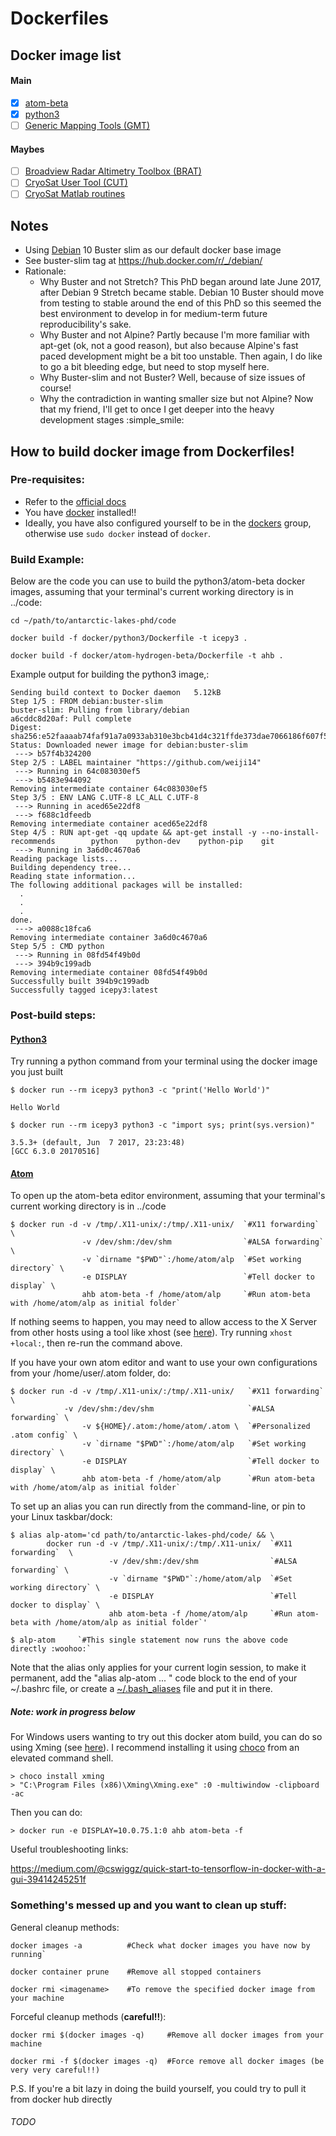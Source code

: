 # Dockerfiles

## Docker image list

#### Main
- [x] [atom-beta](https://atom.io/)
- [x] [python3](https://www.python.org)
- [ ] [Generic Mapping Tools (GMT)](http://gmt.soest.hawaii.edu/)

#### Maybes
- [ ] [Broadview Radar Altimetry Toolbox (BRAT)](https://github.com/BRAT-DEV/main)
- [ ] [CryoSat User Tool (CUT)](https://earth.esa.int/web/guest/-/cryosat-user-tool-7386)
- [ ] [CryoSat Matlab routines](https://earth.esa.int/web/guest/-/cryosat-matlab-routines)

## Notes
- Using [Debian](http://www.debian.org/) 10 Buster slim as our default docker base image
- See buster-slim tag at https://hub.docker.com/r/_/debian/
- Rationale:
  - Why Buster and not Stretch? This PhD began around late June 2017, after Debian 9 Stretch became stable. Debian 10 Buster should move from testing to stable around the end of this PhD so this seemed the best environment to develop in for medium-term future reproducibility's sake.
  - Why Buster and not Alpine? Partly because I'm more familiar with apt-get (ok, not a good reason), but also because Alpine's fast paced development might be a bit too unstable. Then again, I do like to go a bit bleeding edge, but need to stop myself here.
  - Why Buster-slim and not Buster? Well, because of size issues of course!
  - Why the contradiction in wanting smaller size but not Alpine? Now that my friend, I'll get to once I get deeper into the heavy development stages  :simple_smile:

## How to build docker image from Dockerfiles!

### Pre-requisites:
- Refer to the [official docs](https://docs.docker.com/engine/reference/builder/)
- You have [docker](https://www.docker.com/) installed!!
- Ideally, you have also configured yourself to be in the [dockers](https://docs.docker.com/engine/installation/linux/linux-postinstall/#manage-docker-as-a-non-root-user) group, otherwise use `sudo docker` instead of `docker`.

### Build Example:
Below are the code you can use to build the python3/atom-beta docker images, assuming that your terminal's current working directory is in ../code:

`cd ~/path/to/antarctic-lakes-phd/code`

`docker build -f docker/python3/Dockerfile -t icepy3 .`

`docker build -f docker/atom-hydrogen-beta/Dockerfile -t ahb .`


Example output for building the python3 image,:

    Sending build context to Docker daemon   5.12kB
    Step 1/5 : FROM debian:buster-slim
    buster-slim: Pulling from library/debian
    a6cddc8d20af: Pull complete
    Digest: sha256:e52faaaab74faf91a7a0933ab310e3bcb41d4c321ffde373dae7066186f607f5
    Status: Downloaded newer image for debian:buster-slim
     ---> b57f4b324200
    Step 2/5 : LABEL maintainer "https://github.com/weiji14"
     ---> Running in 64c083030ef5
     ---> b5483e944092
    Removing intermediate container 64c083030ef5
    Step 3/5 : ENV LANG C.UTF-8 LC_ALL C.UTF-8
     ---> Running in aced65e22df8
     ---> f688c1dfeedb
    Removing intermediate container aced65e22df8
    Step 4/5 : RUN apt-get -qq update && apt-get install -y --no-install-recommends        python    python-dev    python-pip    git
     ---> Running in 3a6d0c4670a6
    Reading package lists...
    Building dependency tree...
    Reading state information...
    The following additional packages will be installed:
      .
      .
      .
    done.
     ---> a0088c18fca6
    Removing intermediate container 3a6d0c4670a6
    Step 5/5 : CMD python
     ---> Running in 08fd54f49b0d
     ---> 394b9c199adb
    Removing intermediate container 08fd54f49b0d
    Successfully built 394b9c199adb
    Successfully tagged icepy3:latest


### Post-build steps:

#### [Python3](https://www.python.org)

Try running a python command from your terminal using the docker image you just built

    $ docker run --rm icepy3 python3 -c "print('Hello World')"

    Hello World

    $ docker run --rm icepy3 python3 -c "import sys; print(sys.version)"

    3.5.3+ (default, Jun  7 2017, 23:23:48)
    [GCC 6.3.0 20170516]

#### [Atom](https://atom.io/)

To open up the atom-beta editor environment, assuming that your terminal's current working directory is in ../code

    $ docker run -d -v /tmp/.X11-unix/:/tmp/.X11-unix/  `#X11 forwarding` \
                    -v /dev/shm:/dev/shm                `#ALSA forwarding` \
                    -v `dirname "$PWD"`:/home/atom/alp  `#Set working directory` \
                    -e DISPLAY                          `#Tell docker to display` \
                    ahb atom-beta -f /home/atom/alp     `#Run atom-beta with /home/atom/alp as initial folder`

If nothing seems to happen, you may need to allow access to the X Server from other hosts using a tool like xhost (see [here](https://stackoverflow.com/questions/16296753/can-you-run-gui-apps-in-a-docker-container#comment65709322_25168483)). Try running `xhost +local:`, then re-run the command above.


If you have your own atom editor and want to use your own configurations from your /home/user/.atom folder, do:

    $ docker run -d -v /tmp/.X11-unix/:/tmp/.X11-unix/   `#X11 forwarding` \
                -v /dev/shm:/dev/shm                     `#ALSA forwarding` \
                    -v ${HOME}/.atom:/home/atom/.atom \  `#Personalized .atom config` \
                    -v `dirname "$PWD"`:/home/atom/alp   `#Set working directory` \
                    -e DISPLAY                           `#Tell docker to display` \
                    ahb atom-beta -f /home/atom/alp      `#Run atom-beta with /home/atom/alp as initial folder`

To set up an alias you can run directly from the command-line, or pin to your Linux taskbar/dock:

    $ alias alp-atom='cd path/to/antarctic-lakes-phd/code/ && \
            docker run -d -v /tmp/.X11-unix/:/tmp/.X11-unix/  `#X11 forwarding`  \
                          -v /dev/shm:/dev/shm                `#ALSA forwarding` \
                          -v `dirname "$PWD"`:/home/atom/alp  `#Set working directory` \
                          -e DISPLAY                          `#Tell docker to display` \
                          ahb atom-beta -f /home/atom/alp     `#Run atom-beta with /home/atom/alp as initial folder`'

    $ alp-atom     `#This single statement now runs the above code directly :woohoo:`

Note that the alias only applies for your current login session, to make it permanent, add the "alias alp-atom ... " code block to the end of your ~/.bashrc file, or create a [~/.bash_aliases](https://askubuntu.com/questions/17536/how-do-i-create-a-permanent-bash-alias/17537#17537) file and put it in there.

##### ***Note: work in progress below***

For Windows users wanting to try out this docker atom build, you can do so using Xming (see [here](https://github.com/moby/moby/issues/8710#issuecomment-135109677)). I recommend installing it using [choco](https://chocolatey.org/) from an elevated command shell.

    > choco install xming
    > "C:\Program Files (x86)\Xming\Xming.exe" :0 -multiwindow -clipboard -ac

Then you can do:

    > docker run -e DISPLAY=10.0.75.1:0 ahb atom-beta -f

Useful troubleshooting links:

https://medium.com/@cswiggz/quick-start-to-tensorflow-in-docker-with-a-gui-39414245251f


### Something's messed up and you want to clean up stuff:

General cleanup methods:

    docker images -a          #Check what docker images you have now by running`

    docker container prune    #Remove all stopped containers

    docker rmi <imagename>    #To remove the specified docker image from your machine



Forceful cleanup methods (**careful!!**):

    docker rmi $(docker images -q)     #Remove all docker images from your machine

    docker rmi -f $(docker images -q)  #Force remove all docker images (be very very careful!!)

P.S. If you're a bit lazy in doing the build yourself, you could try to pull it from docker hub directly

###### TODO
